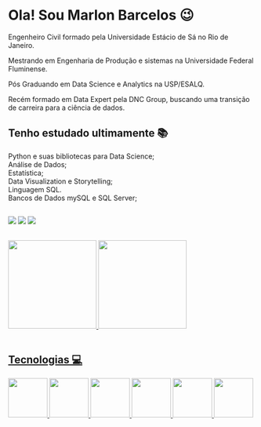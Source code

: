 # Ola! Sou Marlon Barcelos 😉

Engenheiro Civil formado pela Universidade Estácio de Sá no Rio de Janeiro.

Mestrando em Engenharia de Produção e sistemas na Universidade Federal Fluminense.

Pós Graduando em Data Science e Analytics na USP/ESALQ.

Recém formado em Data Expert pela DNC Group, buscando uma transição de carreira para a ciência de dados.
##

## Tenho estudado ultimamente 📚  
<div>
Python e suas bibliotecas para Data Science;</br>
Análise de Dados;</br>
Estatística;</br>
Data Visualization e  Storytelling;</br>
Linguagem SQL.</br>
Bancos de Dados mySQL e SQL Server;</br>

##

<div>
 <a href="https://www.linkedin.com/in/marbarcelos/" target="_blank"><img src="https://img.shields.io/badge/-LinkedIn-%230077B5?style=for-the-badge&logo=linkedin&logoColor=white" target="_blank"></a> 
 <a href="https://www.instagram.com/m__barcelos/" target="_blank"><img src="https://img.shields.io/badge/-Instagram-%23E4405F?style=for-the-badge&logo=instagram&logoColor=white" target="_blank"></a>
 <a href = "mailto:mazevedobarcelos@gmail.com"><img src="https://img.shields.io/badge/-Gmail-%23333?style=for-the-badge&logo=gmail&logoColor=white" target="_blank"></a> 
</div>

  ##
  <div>
    <a href="https://github.com/Marlonb87">
    <img height="180em" src="https://github-readme-stats.vercel.app/api?username=Marlonb87&show_icons=true&theme=onedark&include_all_commits=true&count_private=true"/>
    <img height="180em" src="https://github-readme-stats.vercel.app/api/top-langs/?username=Marlonb87&layout-compact&langs_count-16&theme=onedark"/>
      
   </div>
  <div style="display: inline_block"><br>
 
  ##
    
  ## Tecnologias 💻
  <div>
    <img src="https://user-images.githubusercontent.com/92809543/147505634-790c4187-0e0c-42cd-b3b5-b35c77c16347.png" width="80" height=80"/>
    <img src="https://user-images.githubusercontent.com/92809543/147508656-c98f7a17-504e-40f2-b710-c5031c0198fd.png" width="80" height=80"/>
    <img src="https://user-images.githubusercontent.com/92809543/147506898-cf34755f-ee0d-484e-8239-cb1ecb4982e4.png" width="80" height=80"/>
    <img src="https://user-images.githubusercontent.com/92809543/147506330-19e8270b-106b-4232-b599-81f0a93d8d96.png" width="80" height=80"/>
    <img src="https://user-images.githubusercontent.com/92809543/147509370-bfdc9029-5eb9-44ab-a551-d532b6efb0b7.png" width="80" height=80"/>
    <img src="https://user-images.githubusercontent.com/92809543/147509341-54d63b81-cbd2-4d40-aa01-5791f846651b.png" width="80" height=80"/>
  </div>
    
  ##
  
